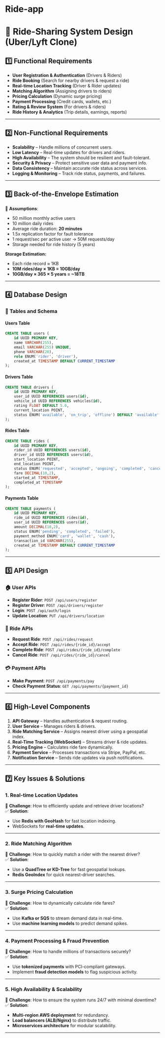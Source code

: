 # Ride-app
# 🚗 **Ride-Sharing System Design (Uber/Lyft Clone)**

## 1️⃣ **Functional Requirements**  
- **User Registration & Authentication** (Drivers & Riders)  
- **Ride Booking** (Search for nearby drivers & request a ride)  
- **Real-time Location Tracking** (Driver & Rider updates)  
- **Matching Algorithm** (Assigning drivers to riders)  
- **Pricing Calculation** (Dynamic surge pricing)  
- **Payment Processing** (Credit cards, wallets, etc.)  
- **Rating & Review System** (For drivers & riders)  
- **Ride History & Analytics** (Trip details, earnings, reports)  

---

## 2️⃣ **Non-Functional Requirements**  
- **Scalability** – Handle millions of concurrent users.  
- **Low Latency** – Real-time updates for drivers and riders.  
- **High Availability** – The system should be resilient and fault-tolerant.  
- **Security & Privacy** – Protect sensitive user data and payment info.  
- **Data Consistency** – Maintain accurate ride status across services.  
- **Logging & Monitoring** – Track ride status, payments, and failures.  

---

## 3️⃣ **Back-of-the-Envelope Estimation**  
🔹 **Assumptions**:  
- 50 million monthly active users  
- 10 million daily rides  
- Average ride duration: **20 minutes**  
- 1.5x replication factor for fault tolerance  
- 1 request/sec per active user → 50M requests/day  
- Storage needed for ride history (5 years)  

**Storage Estimation:**  
- Each ride record ≈ 1KB  
- **10M rides/day × 1KB = 10GB/day**  
- **10GB/day × 365 × 5 years = ~18TB**  

---

## 4️⃣ **Database Design**  
### 🚗 **Tables and Schema**  
#### **Users Table**  
```sql
CREATE TABLE users (
    id UUID PRIMARY KEY,
    name VARCHAR(255),
    email VARCHAR(255) UNIQUE,
    phone VARCHAR(20),
    role ENUM('rider', 'driver'),
    created_at TIMESTAMP DEFAULT CURRENT_TIMESTAMP
);
```

#### **Drivers Table**  
```sql
CREATE TABLE drivers (
    id UUID PRIMARY KEY,
    user_id UUID REFERENCES users(id),
    vehicle_id UUID REFERENCES vehicles(id),
    rating FLOAT DEFAULT 5.0,
    current_location POINT,
    status ENUM('available', 'on_trip', 'offline') DEFAULT 'available'
);
```

#### **Rides Table**  
```sql
CREATE TABLE rides (
    id UUID PRIMARY KEY,
    rider_id UUID REFERENCES users(id),
    driver_id UUID REFERENCES users(id),
    start_location POINT,
    end_location POINT,
    status ENUM('requested', 'accepted', 'ongoing', 'completed', 'cancelled'),
    fare DECIMAL(10,2),
    started_at TIMESTAMP,
    completed_at TIMESTAMP
);
```

#### **Payments Table**  
```sql
CREATE TABLE payments (
    id UUID PRIMARY KEY,
    ride_id UUID REFERENCES rides(id),
    user_id UUID REFERENCES users(id),
    amount DECIMAL(10,2),
    status ENUM('pending', 'completed', 'failed'),
    payment_method ENUM('card', 'wallet', 'cash'),
    transaction_id VARCHAR(255),
    created_at TIMESTAMP DEFAULT CURRENT_TIMESTAMP
);
```

---

## 5️⃣ **API Design**
### 🏠 **User APIs**
- **Register Rider**: `POST /api/users/register`
- **Register Driver**: `POST /api/drivers/register`
- **Login**: `POST /api/auth/login`
- **Update Location**: `PUT /api/drivers/location`

### 🚖 **Ride APIs**
- **Request Ride**: `POST /api/rides/request`
- **Accept Ride**: `POST /api/rides/{ride_id}/accept`
- **Complete Ride**: `POST /api/rides/{ride_id}/complete`
- **Cancel Ride**: `POST /api/rides/{ride_id}/cancel`

### 💳 **Payment APIs**
- **Make Payment**: `POST /api/payments/pay`
- **Check Payment Status**: `GET /api/payments/{payment_id}`

---

## 6️⃣ **High-Level Components**  
1. **API Gateway** – Handles authentication & request routing.  
2. **User Service** – Manages riders & drivers.  
3. **Ride Matching Service** – Assigns nearest driver using a geospatial index.  
4. **Real-Time Tracking (WebSocket)** – Streams driver & ride updates.  
5. **Pricing Engine** – Calculates ride fare dynamically.  
6. **Payment Service** – Processes transactions via Stripe, PayPal, etc.  
7. **Notification Service** – Sends ride updates via push notifications.  

---

## 7️⃣ **Key Issues & Solutions**  

### **1. Real-time Location Updates**
🔹 **Challenge**: How to efficiently update and retrieve driver locations?  
✅ **Solution**:  
- Use **Redis with GeoHash** for fast location indexing.  
- WebSockets for **real-time updates**.  

---

### **2. Ride Matching Algorithm**  
🔹 **Challenge**: How to quickly match a rider with the nearest driver?  
✅ **Solution**:  
- Use a **QuadTree or KD-Tree** for fast geospatial lookups.  
- **Redis GeoIndex** for quick nearest-driver searches.  

---

### **3. Surge Pricing Calculation**  
🔹 **Challenge**: How to dynamically calculate ride fares?  
✅ **Solution**:  
- Use **Kafka or SQS** to stream demand data in real-time.  
- Use **machine learning models** to predict demand spikes.  

---

### **4. Payment Processing & Fraud Prevention**  
🔹 **Challenge**: How to handle millions of transactions securely?  
✅ **Solution**:  
- Use **tokenized payments** with PCI-compliant gateways.  
- Implement **fraud detection models** to flag suspicious activity.  

---

### **5. High Availability & Scalability**  
🔹 **Challenge**: How to ensure the system runs 24/7 with minimal downtime?  
✅ **Solution**:  
- **Multi-region AWS deployment** for redundancy.  
- **Load balancers (ALB/Nginx)** to distribute traffic.  
- **Microservices architecture** for modular scalability.  

---

